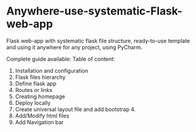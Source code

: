 # Anywhere-use-systematic-Flask-web-app
Flask web-app  with systematic flask file structure, ready-to-use template and using it anywhere for any project, using PyCharm.

Complete guide available: 
Table of content:
1. Installation and configuration
2. Flask files hierarchy
3. Define flask app
4. Routes or links
5. Creating homepage
6. Deploy locally
7. Create universal layout file and add bootstrap 4.
8. Add/Modify html files
9. Add Navigation bar
